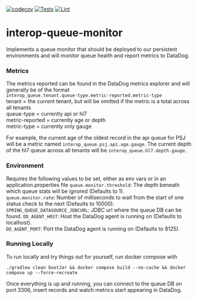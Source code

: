 [![codecov](https://codecov.io/gh/projectronin/interop-queue/branch/master/graph/badge.svg?token=n4Puc73JLa&flag=api)](https://app.codecov.io/gh/projectronin/interop-queue/branch/master)
[![Tests](https://github.com/projectronin/interop-queue/actions/workflows/api_test.yml/badge.svg)](https://github.com/projectronin/interop-queue/actions/workflows/api_test.yml)
[![Lint](https://github.com/projectronin/interop-queue/actions/workflows/lint.yml/badge.svg)](https://github.com/projectronin/interop-queue/actions/workflows/lint.yml)

# interop-queue-monitor

Implements a queue monitor that should be deployed to our persistent environments and will monitor queue health and report metrics to DataDog.

### Metrics
The metrics reported can be found in the DataDog metrics explorer and will generally be of the format  
`interop_queue.tenant.queue-type.metric-reported.metric-type`  
tenant = the current tenant, but will be omitted if the metric is a total across all tenants  
queue-type = currently api or hl7  
metric-reported = currently age or depth  
metric-type = currently only gauge 

For example, the current age of the oldest record in the api queue for PSJ will be a metric named `interop_queue.psj.api.age.gauge`.  The current depth of the hl7 queue across all tenants will be `interop_queue.hl7.depth.gauge`.

### Environment
Requires the following values to be set, either as env vars or in an application.properties file
`queue.monitor.threshold`: The depth beneath which queue stats will be ignored (Defaults to 1).  
`queue.monitor.rate`: Number of milliseconds to wait from the start of one status check to the next (Defaults to 10000).  
`SPRING_QUEUE_DATASOURCE_JDBCURL`: JDBC url where the queue DB can be found.
`DD_AGENT_HOST`: Host the DataDog agent is running on (Defaults to localhost).  
`DD_AGENT_PORT`: Port the DataDog agent is running on (Defaults to 8125).

### Running Locally
To run locally and try things out for yourself, run docker compose with
```shell
./gradlew clean bootJar && docker compose build --no-cache && docker compose up --force-recreate
```
Once everything is up and running, you can connect to the queue DB on port 3306, insert records and watch metrics start appearing in DataDog.
